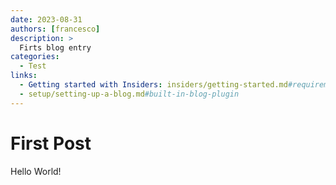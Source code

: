 ```yaml
---
date: 2023-08-31
authors: [francesco]
description: >
  Firts blog entry
categories:
  - Test
links:
  - Getting started with Insiders: insiders/getting-started.md#requirements
  - setup/setting-up-a-blog.md#built-in-blog-plugin
---
```


# First Post
Hello World!
